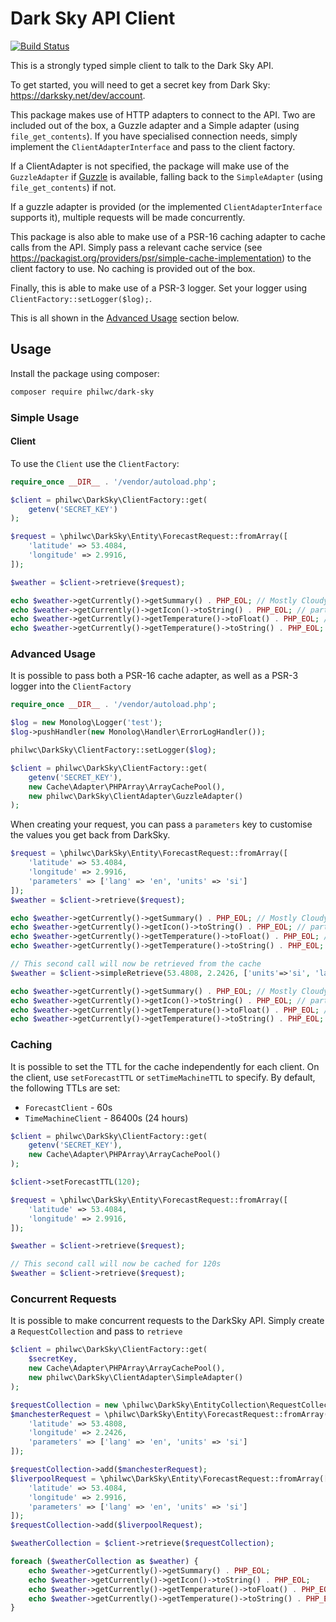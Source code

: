 # Dark Sky API Client

[![Build Status](https://travis-ci.org/philwc/dark-sky.svg?branch=master)](https://travis-ci.org/philwc/dark-sky)

This is a strongly typed simple client to talk to the Dark Sky API.

To get started, you will need to get a secret key from Dark Sky: https://darksky.net/dev/account.

This package makes use of HTTP adapters to connect to the API. Two are included out of the box,
a Guzzle adapter and a Simple adapter (using `file_get_contents`). If you have specialised
connection needs, simply implement the `ClientAdapterInterface` and pass to the client factory. 

If a ClientAdapter is not specified, the package will make use of the `GuzzleAdapter` if 
[Guzzle](http://guzzlephp.org/) is available, falling back to the `SimpleAdapter` (using `file_get_contents`)
if not.

If a guzzle adapter is provided (or the implemented `ClientAdapterInterface` supports it), multiple
requests will be made concurrently. 

This package is also able to make use of a PSR-16 caching adapter to cache calls from the API.
Simply pass a relevant cache service (see https://packagist.org/providers/psr/simple-cache-implementation) 
to the client factory to use. No caching is provided out of the box.

Finally, this is able to make use of a PSR-3 logger. Set your logger using `ClientFactory::setLogger($log);`.

This is all shown in the [Advanced Usage](#advanced-usage) section below.

## Usage

Install the package using composer:

```bash
composer require philwc/dark-sky
```

### Simple Usage

####  Client
To use the `Client` use the `ClientFactory`:
 
```php
require_once __DIR__ . '/vendor/autoload.php';

$client = philwc\DarkSky\ClientFactory::get(
    getenv('SECRET_KEY')
);

$request = \philwc\DarkSky\Entity\ForecastRequest::fromArray([
    'latitude' => 53.4084,
    'longitude' => 2.9916,
]);

$weather = $client->retrieve($request);

echo $weather->getCurrently()->getSummary() . PHP_EOL; // Mostly Cloudy
echo $weather->getCurrently()->getIcon()->toString() . PHP_EOL; // partly-cloudy-day
echo $weather->getCurrently()->getTemperature()->toFloat() . PHP_EOL; // 17.71
echo $weather->getCurrently()->getTemperature()->toString() . PHP_EOL; // 17.71 °F
``` 

### Advanced Usage
It is possible to pass both a PSR-16 cache adapter, as well as a PSR-3 logger into the `ClientFactory`

```php
require_once __DIR__ . '/vendor/autoload.php';

$log = new Monolog\Logger('test');
$log->pushHandler(new Monolog\Handler\ErrorLogHandler());

philwc\DarkSky\ClientFactory::setLogger($log);

$client = philwc\DarkSky\ClientFactory::get(
    getenv('SECRET_KEY'), 
    new Cache\Adapter\PHPArray\ArrayCachePool(), 
    new philwc\DarkSky\ClientAdapter\GuzzleAdapter()
);
```

When creating your request, you can pass a `parameters` key 
to customise the values you get back from DarkSky.

```php
$request = \philwc\DarkSky\Entity\ForecastRequest::fromArray([
    'latitude' => 53.4084,
    'longitude' => 2.9916,
    'parameters' => ['lang' => 'en', 'units' => 'si']
]);
$weather = $client->retrieve($request);

echo $weather->getCurrently()->getSummary() . PHP_EOL; // Mostly Cloudy
echo $weather->getCurrently()->getIcon()->toString() . PHP_EOL; // partly-cloudy-day
echo $weather->getCurrently()->getTemperature()->toFloat() . PHP_EOL; // 17.71
echo $weather->getCurrently()->getTemperature()->toString() . PHP_EOL; // 17.71 °C

// This second call will now be retrieved from the cache
$weather = $client->simpleRetrieve(53.4808, 2.2426, ['units'=>'si', 'lang' => 'en']);

echo $weather->getCurrently()->getSummary() . PHP_EOL; // Mostly Cloudy
echo $weather->getCurrently()->getIcon()->toString() . PHP_EOL; // partly-cloudy-day
echo $weather->getCurrently()->getTemperature()->toFloat() . PHP_EOL; // 17.71
echo $weather->getCurrently()->getTemperature()->toString() . PHP_EOL; // 17.71 °C
```

### Caching

It is possible to set the TTL for the cache independently for each client. On the client, 
use `setForecastTTL` or `setTimeMachineTTL` to specify. By default, the following TTLs are set:

- `ForecastClient` - 60s
- `TimeMachineClient` - 86400s (24 hours)

```php
$client = philwc\DarkSky\ClientFactory::get(
    getenv('SECRET_KEY'),
    new Cache\Adapter\PHPArray\ArrayCachePool()
);

$client->setForecastTTL(120);

$request = \philwc\DarkSky\Entity\ForecastRequest::fromArray([
    'latitude' => 53.4084,
    'longitude' => 2.9916,
]);

$weather = $client->retrieve($request);

// This second call will now be cached for 120s
$weather = $client->retrieve($request);
```

### Concurrent Requests

It is possible to make concurrent requests to the DarkSky API. Simply create a 
 `RequestCollection` and pass to `retrieve`
 
 ```php
 $client = philwc\DarkSky\ClientFactory::get(
     $secretKey,
     new Cache\Adapter\PHPArray\ArrayCachePool(),
     new philwc\DarkSky\ClientAdapter\SimpleAdapter()
 );
 
 $requestCollection = new \philwc\DarkSky\EntityCollection\RequestCollection();
 $manchesterRequest = \philwc\DarkSky\Entity\ForecastRequest::fromArray([
     'latitude' => 53.4808,
     'longitude' => 2.2426,
     'parameters' => ['lang' => 'en', 'units' => 'si']
 ]);
 
 $requestCollection->add($manchesterRequest);
 $liverpoolRequest = \philwc\DarkSky\Entity\ForecastRequest::fromArray([
     'latitude' => 53.4084,
     'longitude' => 2.9916,
     'parameters' => ['lang' => 'en', 'units' => 'si']
 ]);
 $requestCollection->add($liverpoolRequest);
 
 $weatherCollection = $client->retrieve($requestCollection);
 
 foreach ($weatherCollection as $weather) {
     echo $weather->getCurrently()->getSummary() . PHP_EOL;
     echo $weather->getCurrently()->getIcon()->toString() . PHP_EOL;
     echo $weather->getCurrently()->getTemperature()->toFloat() . PHP_EOL;
     echo $weather->getCurrently()->getTemperature()->toString() . PHP_EOL;
 }
 ```
